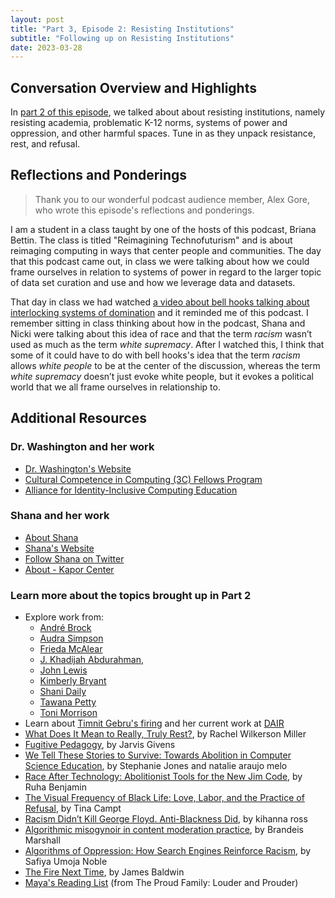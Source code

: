 ```yaml
---
layout: post
title: "Part 3, Episode 2: Resisting Institutions"
subtitle: "Following up on Resisting Institutions"
date: 2023-03-28
---
```


## Conversation Overview and Highlights
In [part 2 of this episode](/2023/02/14/e2p2), we talked about about resisting institutions, namely resisting academia, problematic K-12 norms, systems of power and oppression, and other harmful spaces. Tune in as they unpack resistance, rest, and refusal.

## Reflections and Ponderings
> Thank you to our wonderful podcast audience member, Alex Gore, who wrote this episode's reflections and ponderings. 

I am a student in a class taught by one of the hosts of this podcast, Briana Bettin. The class is titled
"Reimagining Technofuturism" and is about reimaging computing in ways that center people and
communities. The day that this podcast came out, in class we were talking about how we could frame
ourselves in relation to systems of power in regard to the larger topic of data set curation and use and
how we leverage data and datasets.

That day in class we had watched [a video about bell hooks talking about interlocking systems of
domination](https://www.youtube.com/watch?v=sUpY8PZlgV8) and it reminded me of this podcast. I remember sitting in class thinking about how in the podcast, Shana and Nicki were talking about this idea of race and that the term *racism* wasn’t used as much as the term *white supremacy*. After I watched this, I think that some of it could have to do with bell hooks's idea that the term *racism* allows *white people* to be at the center of the discussion, whereas the term *white supremacy* doesn’t just evoke white people, but it evokes a political world that we all frame ourselves in relationship to.

## Additional Resources

### Dr. Washington and her work
- [Dr. Washington's Website](https://nickiwashington.com/)
- [Cultural Competence in Computing (3C) Fellows Program](https://identity.cs.duke.edu/fellows.html)
- [Alliance for Identity-Inclusive Computing Education](https://identityincs.org/)

### Shana and her work
- [About Shana](https://www.kaporcenter.org/about/co-chairs-and-staff/#shana)
- [Shana's Website](https://shanavwhite.com/)
- [Follow Shana on Twitter](https://twitter.com/ShanaVWhite)
- [About - Kapor Center](https://www.kaporcenter.org/equitablecs/about/)

### Learn more about the topics brought up in Part 2
- Explore work from: 
	- [André Brock](https://andrebrock.academia.edu)
	- [Audra Simpson](https://anthropology.columbia.edu/content/audra-simpson)
	- [Frieda McAlear](https://scholar.google.com/citations?user=Es1XQlUAAAAJ&hl=en&oi=ao)
	- [J. Khadijah Abdurahman](https://incite.columbia.edu/wbi-about/), 
	- [John Lewis](https://www.thriftbooks.com/a/john-robert-lewis/213103/)
	- [Kimberly Bryant](https://linktr.ee/ascendventures)
	- [Shani Daily](https://www.shanibphd.com)
	- [Tawana Petty](https://tawanapetty.org) 
	- [Toni Morrison](https://www.britannica.com/facts/Toni-Morrison)
- Learn about [Timnit Gebru's firing](https://twitter.com/timnitGebru/status/1370055606174896129) and her current work at [DAIR](https://www.dair-institute.org/research)
- [What Does It Mean to Really, Truly Rest?](https://www.self.com/story/what-does-rest-mean), by Rachel Wilkerson Miller
- [Fugitive Pedagogy](https://www.hup.harvard.edu/catalog.php?isbn=9780674983687), by Jarvis Givens
- [We Tell These Stories to Survive: Towards Abolition in Computer Science Education](https://doi.org/10.1007/s42330-021-00158-2), by Stephanie Jones and natalie araujo melo
- [Race After Technology: Abolitionist Tools for the New Jim Code](https://www.wiley.com/en-us/Race+After+Technology:+Abolitionist+Tools+for+the+New+Jim+Code-p-9781509526437), by Ruha Benjamin
- [The Visual Frequency of Black Life: Love, Labor, and the Practice of Refusal](https://doi.org/10.1215/01642472-758503), by Tina Campt
- [Racism Didn’t Kill George Floyd. Anti-Blackness Did](https://www.nytimes.com/2020/06/04/opinion/george-floyd-anti-blackness.html), by kihanna ross
- [Algorithmic misogynoir in content moderation practice](https://eu.boell.org/sites/default/files/2021-06/HBS-e-paper-Algorithmic-Misogynoir-in-Content-Moderation-Practice-200621_FINAL.pdf), by Brandeis Marshall
- [Algorithms of Oppression: How Search Engines Reinforce Racism](https://nyupress.org/9781479837243/algorithms-of-oppression/), by Safiya Umoja Noble
- [The Fire Next Time](https://bookshop.org/p/books/the-fire-next-time-james-baldwin/6719846?ean=9780679744726), by James Baldwin
- [Maya's Reading List](https://youtube.com/clip/Ugkx5E9yXJpT1zgmh9i0lyAj7QQkL1GOm-5s) (from The Proud Family: Louder and Prouder)